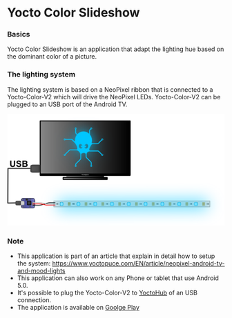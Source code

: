 Yocto Color Slideshow
=====================

### Basics 

Yocto Color Slideshow is an application that adapt the lighting hue based on the dominant 
color of a picture. 


### The lighting system 

The lighting system is based on a NeoPixel ribbon that is connected to a Yocto-Color-V2 which will 
drive the NeoPixel LEDs. Yocto-Color-V2 can be plugged to an USB port of the Android TV.
 
 ![the system](/img/system.png)

### Note
* This application is part of an article that explain in detail how to setup the system: 
https://www.yoctopuce.com/EN/article/neopixel-android-tv-and-mood-lights
* This application can also work on any Phone or tablet that use Android 5.0.
* It's possible to plug the Yocto-Color-V2 to [YoctoHub](http://www.yoctopuce.com/EN/products/category/extensions-and-networking)
of an USB connection.
* The application is available on [Goolge Play](https://play.google.com/store/apps/details?id=com.yoctopuce.examples.coloredslideshow) 




